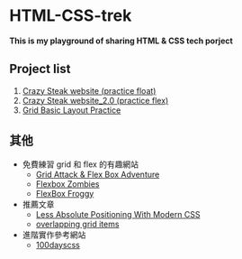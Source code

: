 # HTML-CSS-trek
**This is my playground of sharing HTML & CSS tech porject**

## Project list
1. [Crazy Steak website (practice float)][1]
2. [Crazy Steak website_2.0 (practice flex)][2]
3. [Grid Basic Layout Practice][3]

[1]: https://github.com/jasonLuFa/HTML-CSSTrek/tree/main/crazy_steak
[2]: https://github.com/jasonLuFa/HTML-CSSTrek/tree/main/crazy_steak_2.0
[3]: https://github.com/jasonLuFa/HTML-CSSTrek/tree/main/grid%20layout%20practice

## 其他
- 免費練習 grid 和 flex 的有趣網站
   - [Grid Attack & Flex Box Adventure](https://codingfantasy.com/)
   - [Flexbox Zombies](https://mastery.games/flexboxzombies/)
   - [FlexBox Froggy](https://flexboxfroggy.com/)
- 推薦文章
   - [Less Absolute Positioning With Modern CSS](https://ishadeed.com/article/less-absolute-positioning-modern-css/?fbclid=IwAR0Z2NOOvroCvfxEui9RN2eOEAgsGtzxyfEKsVVcyce-gKTUgbPvptpmItQ)
   - [overlapping grid items](https://mastery.games/post/overlapping-grid-items/)
- 進階實作參考網站
   - [100dayscss](https://100dayscss.com/about/)
